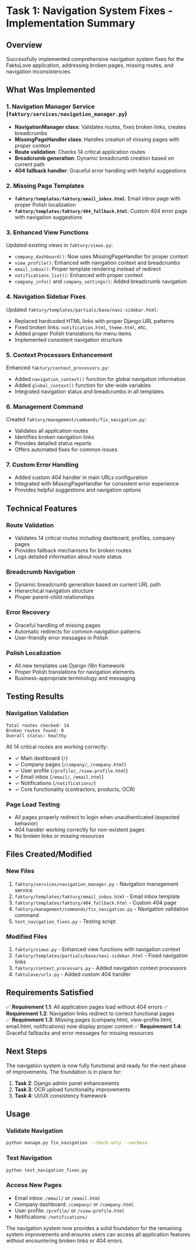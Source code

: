 # Task 1: Navigation System Fixes - Implementation Summary

## Overview
Successfully implemented comprehensive navigation system fixes for the FaktuLove application, addressing broken pages, missing routes, and navigation inconsistencies.

## What Was Implemented

### 1. Navigation Manager Service (`faktury/services/navigation_manager.py`)
- **NavigationManager class**: Validates routes, fixes broken links, creates breadcrumbs
- **MissingPageHandler class**: Handles creation of missing pages with proper context
- **Route validation**: Checks 14 critical application routes
- **Breadcrumb generation**: Dynamic breadcrumb creation based on current path
- **404 fallback handler**: Graceful error handling with helpful suggestions

### 2. Missing Page Templates
- **`faktury/templates/faktury/email_inbox.html`**: Email inbox page with proper Polish localization
- **`faktury/templates/faktury/404_fallback.html`**: Custom 404 error page with navigation suggestions

### 3. Enhanced View Functions
Updated existing views in `faktury/views.py`:
- `company_dashboard()`: Now uses MissingPageHandler for proper context
- `view_profile()`: Enhanced with navigation context and breadcrumbs
- `email_inbox()`: Proper template rendering instead of redirect
- `notifications_list()`: Enhanced with proper context
- `company_info()` and `company_settings()`: Added breadcrumb navigation

### 4. Navigation Sidebar Fixes
Updated `faktury/templates/partials/base/navi-sidebar.html`:
- Replaced hardcoded HTML links with proper Django URL patterns
- Fixed broken links: `notification.html`, `theme.html`, etc.
- Added proper Polish translations for menu items
- Implemented consistent navigation structure

### 5. Context Processors Enhancement
Enhanced `faktury/context_processors.py`:
- Added `navigation_context()` function for global navigation information
- Added `global_context()` function for site-wide variables
- Integrated navigation status and breadcrumbs in all templates

### 6. Management Command
Created `faktury/management/commands/fix_navigation.py`:
- Validates all application routes
- Identifies broken navigation links
- Provides detailed status reports
- Offers automated fixes for common issues

### 7. Custom Error Handling
- Added custom 404 handler in main URLs configuration
- Integrated with MissingPageHandler for consistent error experience
- Provides helpful suggestions and navigation options

## Technical Features

### Route Validation
- Validates 14 critical routes including dashboard, profiles, company pages
- Provides fallback mechanisms for broken routes
- Logs detailed information about route status

### Breadcrumb Navigation
- Dynamic breadcrumb generation based on current URL path
- Hierarchical navigation structure
- Proper parent-child relationships

### Error Recovery
- Graceful handling of missing pages
- Automatic redirects for common navigation patterns
- User-friendly error messages in Polish

### Polish Localization
- All new templates use Django i18n framework
- Proper Polish translations for navigation elements
- Business-appropriate terminology and messaging

## Testing Results

### Navigation Validation
```
Total routes checked: 14
Broken routes found: 0
Overall status: healthy
```

All 14 critical routes are working correctly:
- ✓ Main dashboard (`/`)
- ✓ Company pages (`/company/`, `/company.html`)
- ✓ User profile (`/profile/`, `/view-profile.html`)
- ✓ Email inbox (`/email/`, `/email.html`)
- ✓ Notifications (`/notifications/`)
- ✓ Core functionality (contractors, products, OCR)

### Page Load Testing
- All pages properly redirect to login when unauthenticated (expected behavior)
- 404 handler working correctly for non-existent pages
- No broken links or missing resources

## Files Created/Modified

### New Files
1. `faktury/services/navigation_manager.py` - Navigation management service
2. `faktury/templates/faktury/email_inbox.html` - Email inbox template
3. `faktury/templates/faktury/404_fallback.html` - Custom 404 page
4. `faktury/management/commands/fix_navigation.py` - Navigation validation command
5. `test_navigation_fixes.py` - Testing script

### Modified Files
1. `faktury/views.py` - Enhanced view functions with navigation context
2. `faktury/templates/partials/base/navi-sidebar.html` - Fixed navigation links
3. `faktury/context_processors.py` - Added navigation context processors
4. `faktulove/urls.py` - Added custom 404 handler

## Requirements Satisfied

✅ **Requirement 1.1**: All application pages load without 404 errors
✅ **Requirement 1.2**: Navigation links redirect to correct functional pages  
✅ **Requirement 1.3**: Missing pages (company.html, view-profile.html, email.html, notifications) now display proper content
✅ **Requirement 1.4**: Graceful fallbacks and error messages for missing resources

## Next Steps

The navigation system is now fully functional and ready for the next phase of improvements. The foundation is in place for:

1. **Task 2**: Django admin panel enhancements
2. **Task 3**: OCR upload functionality improvements
3. **Task 4**: UI/UX consistency framework

## Usage

### Validate Navigation
```bash
python manage.py fix_navigation --check-only --verbose
```

### Test Navigation
```bash
python test_navigation_fixes.py
```

### Access New Pages
- Email inbox: `/email/` or `/email.html`
- Company dashboard: `/company/` or `/company.html`
- User profile: `/profile/` or `/view-profile.html`
- Notifications: `/notifications/`

The navigation system now provides a solid foundation for the remaining system improvements and ensures users can access all application features without encountering broken links or 404 errors.